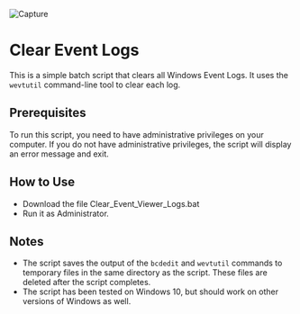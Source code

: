 ![Capture](https://user-images.githubusercontent.com/94005355/236051714-12852cd3-51b0-417f-9e73-648233c602ff.PNG)
# Clear Event Logs

This is a simple batch script that clears all Windows Event Logs. It uses the `wevtutil` command-line tool to clear each log.

## Prerequisites

To run this script, you need to have administrative privileges on your computer. If you do not have administrative privileges, the script will display an error message and exit.

## How to Use

* Download the file Clear_Event_Viewer_Logs.bat
* Run it as Administrator.

## Notes

* The script saves the output of the `bcdedit` and `wevtutil` commands to temporary files in the same directory as the script. These files are deleted after the script completes.
* The script has been tested on Windows 10, but should work on other versions of Windows as well.
